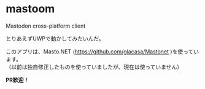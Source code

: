 # mastoom
Mastodon cross-platform client

とりあえずUWPで動かしてみたいんだ。

このアプリは、Masto.NET (https://github.com/glacasa/Mastonet )を使っています。<br>
（以前は独自修正したものを使っていましたが、現在は使っていません）

**PR歓迎！**
